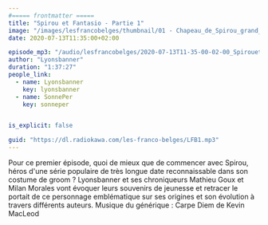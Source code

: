 ```yaml
---
#===== frontmatter =====
title: "Spirou et Fantasio - Partie 1"
image: "/images/lesfrancobelges/thumbnail/01 - Chapeau_de_Spirou_grand_format.jpg"
date: 2020-07-13T11:35:00+02:00

episode_mp3: "/audio/lesfrancobelges/2020-07-13T11-35-00-02-00_SpirouetFantasioPartie1.mp3"
author: "Lyonsbanner"
duration: "1:37:27"
people_link: 
  - name: Lyonsbanner
    key: lyonsbanner
  - name: SonnePer
    key: sonneper


is_explicit: false

guid: "https://dl.radiokawa.com/les-franco-belges/LFB1.mp3"
---
```


<PodcastHeader/>

<!-- ECRIRE LA DESCRIPTION DE L'EPISODE SOUS CETTE LIGNE -->
Pour ce premier épisode, quoi de mieux que de commencer avec Spirou, héros d'une série populaire de très longue date reconnaissable dans son costume de groom ? Lyonsbanner et ses chroniqueurs Mathieu Goux et Milan Morales vont évoquer leurs souvenirs de jeunesse et retracer le portait de ce personnage emblématique sur ses origines et son évolution à travers différents auteurs. Musique du générique : Carpe Diem de Kevin MacLeod

